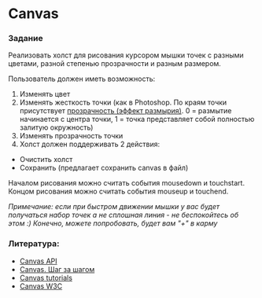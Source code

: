 # Canvas

### Задание

Реализовать холст для рисования курсором мышки точек с разными цветами, разной степенью прозрачности и разным размером.

Пользователь должен иметь возможность:
1. Изменять цвет
2. Изменять жесткость точки (как в Photoshop. По краям точки присутствует [прозрачность (эффект размырия)](https://i.stack.imgur.com/6teqB.png). 0 = размытие начинается с центра точки, 1 = точка представляет собой полностью залитую окружность)
3. Изменять прозрачность точки
4. Холст должен поддерживать 2 действия:
  - Очистить холст
  - Сохранить (предлагает сохранить canvas в файл)

Началом рисования можно считать события mousedown и touchstart.
Концом рисования можно считать события mouseup и touchend.

*Примечание: если при быстром движении мышки у вас будет получаться набор точек а не сплошная линия - не беспокойтесь об этом :) Конечно, можете попробовать, будет вам "+" в карму*

### Литература:
- [Canvas API](https://developer.mozilla.org/ru/docs/Web/API/Canvas_API/Tutorial)
- [Canvas. Шаг за шагом](https://habrahabr.ru/post/111308/)
- [Canvas tutorials](http://www.html5canvastutorials.com/)
- [Canvas W3C](http://www.w3schools.com/html/html5_canvas.asp)
